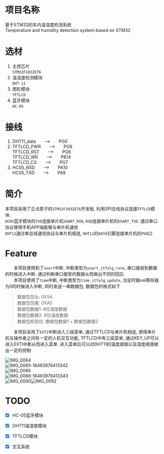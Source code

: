 # 项目名称
基于STM32的车内温湿度检测系统<br>
Temperature and humidity detection system based on STM32

# 选材
1. 主控芯片<br>`STM32F103ZET6`
2. 温湿度检测模块<br>`DHT-11`
3. 图形模块<br>`TFTLCD`
4. 蓝牙模块<br>`HC-05`

# 接线
1. DHT11_data&emsp;&emsp;-->&emsp;&emsp;PG0<br>
2. TFTLCD_PWR&emsp;&emsp;-->&emsp;&emsp;PG8<br>TFTLCD_RST&emsp;&emsp;-->&emsp;&emsp;PG6<br>TFTLCD_WR&emsp;&emsp;-->&emsp;&emsp;PB14<br>TFTLCD_CS&emsp;&emsp;-->&emsp;&emsp;PG7<br>
3. HC05_RXD&emsp;&emsp;-->&emsp;&emsp;PA10<br>HC05_TXD&emsp;&emsp;-->&emsp;&emsp;PA9

# 简介
本项目采用了正点原子的`STM32F103ZET6`开发板, 利用SPI总线协议连接`TFTLCD`模块.<br>
`HC05`蓝牙模块的`TXD`连接单片机`USART_RXD`, `RXD`连接单片机的`USART_TXD`. 通过串口协议使得手机APP端能够与单片机通信<br>
`DHT11`通过单总线通信协议与单片机相连, `DHT11`的`DATA`引脚连接单片机的`PG0`口<br>

# Feature
&emsp;&emsp;本项目使用到了`usart`中断, 中断类型为`usart_itfalg_rxne`, 串口接收到数据的时候进入中断. 通过判断串口接受的数据从而做出不同的回应.<br>
&emsp;&emsp;本项目使用了`time`中断, 中断类型为`time_itfalg_update`, 当定时器val寄存器为0的时候进入中断, 同时发送一串数据包, 数据包的格式如下
>数据包包头: 0X5A<br>数据包包尾: 0XA5<br>数据包数据1: 8位湿度数据<br>数据包数据2: 8位温度数据<br>数据包校验位: 数据包数据1 + 数据包数据2

&emsp;&emsp;本项目采用了`EXTI`中断进入三级菜单, 通过TFTLCD与单片机相连, 使得单片机与操作者之间有一定的人机交互功能, TFTLCD中有三级菜单, 通过KEY_UP可以进入EXTI中断从而进入菜单. 进入菜单后可以对DHT11的温度阈值以及湿度阈值做出一定的控制<br>

![IMG_0064](.img/README/IMG_0064.jpg)<br>
![IMG_0065-16483976413342](.img/README/IMG_0065-16483976413342-16490578809181.jpg)<br>
![IMG_0066](.img/README/IMG_0066.jpg)<br>
![IMG_0066-16483976413343](.img/README/IMG_0066-16483976413343.jpg)<br>
![IMG_0090](.img/README/IMG_0090.jpeg)![IMG_0092](.img/README/IMG_0092.jpg)

# TODO

- [x] HC-05蓝牙模块
- [x] DHT11温湿度模块
- [x] TFTLCD模块
- [x] 交互系统

